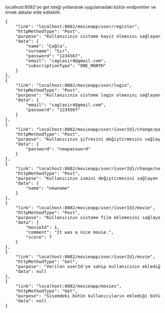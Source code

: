 localhost:8082'ye get isteği yollanarak uygulamadaki bütün endpointler ve örnek datalar elde edilebilir.
<pre>
{
    "link": "localhost:8082/movieapp/user/register",
    "httpMethodType": "Post",
    "purpose": "Kullanıcının sisteme kayıt olmasını sağlayan endpoint.",
    "data": {
        "name": "Çağla",
        "surname": "Sır",
        "password": "1234567",
        "email": "caglasir4@gmail.com",
        "subscriptionType": "ONE_MONTH"
    }
},
{
    "link": "localhost:8082/movieapp/user/login",
    "httpMethodType": "Post",
    "purpose": "Kullanıcının sisteme login olmasını sağlayan endpoint.",
    "data": {
        "email": "caglasir4@gmail.com",
        "password": "1234567"
    }
},
{
    "link": "localhost:8082/movieapp/user/{userId}/change/password",
    "httpMethodType": "Post",
    "purpose": "Kullanıcının şifresini değiştirmesini sağlayan endpoint.",
    "data": {
        "password": "newpassword"
    }
},
{
    "link": "localhost:8082/movieapp/user/{userId}/change/name",
    "httpMethodType": "Post",
    "purpose": "Kullanıcının ismini değiştirmesini sağlayan endpoint.",
    "data": {
        "name": "newname"
    }
},
{
    "link": "localhost:8082/movieapp/user/{userId}/movie",
    "httpMethodType": "Post",
    "purpose": "Kullanıcının sisteme film eklemesini sağlayan endpoint.",
    "data": {
        "movieId": 1,
        "comment": "It was a nice movie.",
        "score": 7
    }
},
{
    "link": "localhost:8082/movieapp/user/{userId}/movie",
    "httpMethodType": "Get",
    "purpose": "Verilen userId'ye sahip kullanıcının eklediği filmleri getiren endpoint.",
    "data": null
},
{
    "link": "localhost:8082/movieapp/movies",
    "httpMethodType": "Get",
    "purpose": "Sisemdeki bütün kullanıcıların eklediği bütün filmleri getiren endpoint.",
    "data": null
}</pre>
